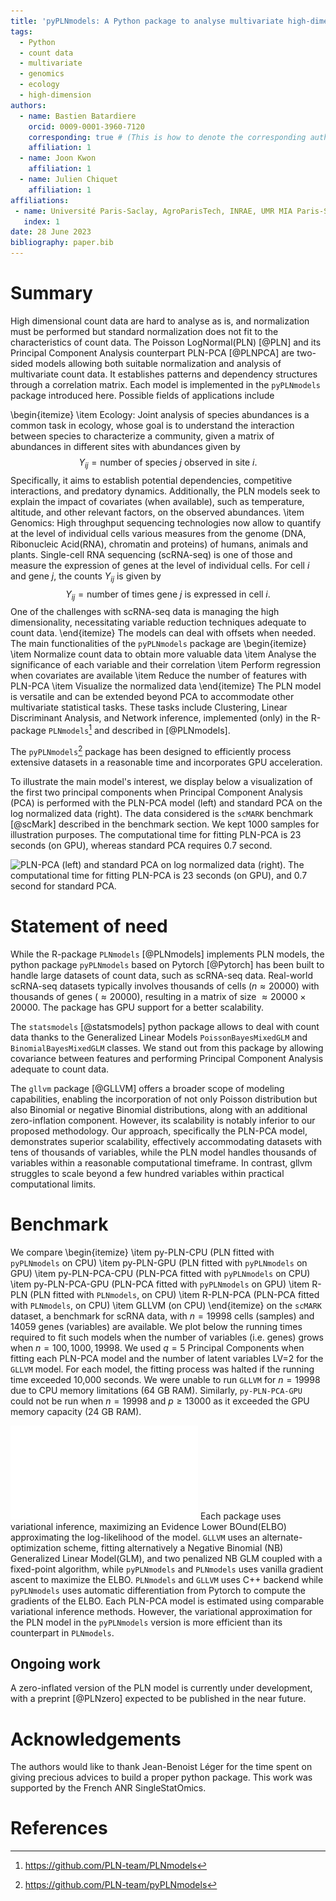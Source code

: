 ```yaml
---
title: 'pyPLNmodels: A Python package to analyse multivariate high-dimensional count data'
tags:
  - Python
  - count data
  - multivariate
  - genomics
  - ecology
  - high-dimension
authors:
  - name: Bastien Batardiere
    orcid: 0009-0001-3960-7120
    corresponding: true # (This is how to denote the corresponding author)
    affiliation: 1
  - name: Joon Kwon
    affiliation: 1
  - name: Julien Chiquet
    affiliation: 1
affiliations:
 - name: Université Paris-Saclay, AgroParisTech, INRAE, UMR MIA Paris-Saclay
   index: 1
date: 28 June 2023
bibliography: paper.bib
---
```


# Summary
High dimensional count data are hard to analyse as is, and normalization must
be performed but standard normalization does not fit to the characteristics of
count data. The Poisson LogNormal(PLN)  [@PLN] and its Principal Component
Analysis counterpart PLN-PCA [@PLNPCA] are two-sided models allowing both
suitable normalization and analysis of multivariate count data. It establishes
 patterns and dependency structures through a correlation matrix. Each model is
implemented in the `pyPLNmodels` package introduced here.
Possible fields of applications include
<!-- Multivariate abundance data, consisting of observations of multiple interacting -->
<!-- species from a set of samples, are often collected in ecological studies to -->
<!-- characterize a community or assemblage of organisms. -->

\begin{itemize}
\item Ecology: Joint analysis of species abundances is a common task in
ecology, whose goal is to understand the interaction between species to
characterize a community, given a matrix of abundances in different sites with abundances given by
$$Y_{ij} = \text{number of species } j \text{ observed in site } i .$$
Specifically, it aims to establish potential dependencies, competitive interactions, and predatory dynamics.
Additionally, the PLN models seek to explain the impact of covariates (when available), such as temperature, altitude, and other
  relevant factors, on the observed abundances.
\item Genomics: High
throughput sequencing technologies now allow to quantify at the level of
individual cells various measures from the genome (DNA, Ribonucleic Acid(RNA),
chromatin and proteins) of humans, animals and plants. Single-cell RNA
sequencing (scRNA-seq) is one of those and measure the expression of genes at the level of individual cells. For
cell $i$ and gene $j$, the counts $Y_{ij}$ is given by
$$Y_{ij} = \text{number of times gene } j \text{ is expressed in cell } i.$$
One of the challenges with scRNA-seq data is managing the high
dimensionality, necessitating variable reduction techniques adequate to count data.
\end{itemize}
The models can deal with offsets when needed. The main functionalities of the `pyPLNmodels` package are
\begin{itemize}
\item Normalize count data to obtain more valuable data
\item Analyse the significance of each variable and their correlation
\item Perform regression when covariates are available
\item Reduce the number of features with PLN-PCA
\item Visualize the normalized data
\end{itemize}
The PLN model is versatile and can be extended beyond PCA to accommodate other
multivariate statistical tasks. These tasks include Clustering, Linear
Discriminant Analysis, and Network inference, implemented (only) in the R-package ```PLNmodels```[^plnmodels] and described in [@PLNmodels].

The ```pyPLNmodels```[^pyplnmodels]  package has been designed to efficiently process
extensive datasets in a reasonable time and incorporates GPU
acceleration.


[^pyplnmodels]: https://github.com/PLN-team/pyPLNmodels
[^plnmodels]: https://github.com/PLN-team/PLNmodels


To illustrate the main model's interest, we display below a visualization of the first two principal components when Principal
Component Analysis (PCA) is performed with the PLN-PCA model (left) and standard PCA on
the log normalized data (right). The data considered is the `scMARK` benchmark [@scMark] described in the
benchmark section. We kept 1000 samples for illustration
purposes. The computational time for fitting PLN-PCA is 23 seconds (on GPU), whereas
standard PCA requires 0.7 second.

![PLN-PCA (left) and standard PCA on log normalized data (right). The computational time for fitting PLN-PCA is 23 seconds (on GPU), and 0.7 second for
standard PCA.](figures/plnpca_vs_pca.png)

# Statement of need
While the R-package `PLNmodels` [@PLNmodels] implements PLN models, the python package
`pyPLNmodels` based on Pytorch [@Pytorch] has been built to handle
large datasets of count data, such as scRNA-seq data. Real-world scRNA-seq datasets typically involves thousands of cells ($n \approx 20000$) with
thousands of genes ($\approx 20000$), resulting in a matrix of size $\approx
20000 \times 20000$. The package has GPU support for a better scalability.

The `statsmodels` [@statsmodels] python package allows to deal with count data
thanks to the Generalized Linear Models `PoissonBayesMixedGLM` and
`BinomialBayesMixedGLM` classes. We stand out from this package by allowing covariance
between features and performing Principal Component Analysis adequate to count data.

The `gllvm` package [@GLLVM] offers a broader scope of modeling
capabilities, enabling the incorporation of not
only Poisson distribution but also Binomial or negative Binomial distributions,
along with an additional zero-inflation component. However, its scalability is
notably inferior to our proposed methodology. Our approach, specifically
the PLN-PCA model, demonstrates superior scalability, effectively
accommodating datasets with tens of thousands of variables, while the PLN model
handles thousands of variables within a reasonable computational timeframe. In
contrast, gllvm struggles to scale beyond a few hundred variables within
practical computational limits.


# Benchmark
We compare
\begin{itemize}
\item py-PLN-CPU (PLN fitted with `pyPLNmodels` on CPU)
\item py-PLN-GPU (PLN fitted with `pyPLNmodels` on GPU)
\item py-PLN-PCA-CPU (PLN-PCA fitted with `pyPLNmodels` on CPU)
\item py-PLN-PCA-GPU (PLN-PCA fitted with `pyPLNmodels` on GPU)
\item R-PLN (PLN fitted with `PLNmodels`, on CPU)
\item R-PLN-PCA (PLN-PCA fitted with `PLNmodels`, on CPU)
\item GLLVM (on CPU)
\end{itemize}
on the `scMARK` dataset, a benchmark for scRNA data, with
$n=19998$ cells (samples) and 14059 genes (variables) are available.
We plot below the running times required to fit such models when the number of variables (i.e.
genes) grows when $n = 100,1000, 19998$. We used $q =5$ Principal Components when fitting each
PLN-PCA model and the number of latent variables LV=$2$ for the `GLLVM` model.
For each model, the fitting process was halted if the running time exceeded
10,000 seconds. We were unable to run `GLLVM` for $n = 19998$ due to CPU memory
limitations (64 GB RAM). Similarly, `py-PLN-PCA-GPU` could not be run when
$n=19998$ and $p\geq13000$ as it exceeded the GPU memory capacity (24 GB RAM).


![Running time analysis on the scMARK benchmark.](figures/plots_benchmark.pdf)
Each package uses variational inference, maximizing an Evidence
Lower BOund(ELBO) approximating the log-likelihood of the model.
```GLLVM``` uses an alternate-optimization scheme, fitting alternatively a Negative Binomial (NB) Generalized Linear
Model(GLM), and two penalized NB GLM coupled with a fixed-point algorithm, while ```pyPLNmodels``` and
```PLNmodels``` uses vanilla gradient ascent to maximize the ELBO.
```PLNmodels``` and ```GLLVM``` uses C++ backend while ```pyPLNmodels``` uses
automatic differentiation from Pytorch to compute the gradients of the ELBO. Each
PLN-PCA model is estimated using comparable variational inference methods.
However, the variational approximation for the PLN model in the
```pyPLNmodels``` version is more efficient than its counterpart in
```PLNmodels```.

<!-- # Mathematical description -->

<!-- ## Models -->

<!--  We introduce formally  the PLN [@PLN] and PLN-PCA [@PLNPCA] models. Let $n,p,d,q \in \mathbb N_{\star}^4$. We consider: -->
<!-- \begin{itemize} -->
<!-- \item $n$ samples $(i=1,\ldots,n)$ -->
<!-- \item $p$ features $(j=1,\ldots,p)$ -->
<!-- \item $n$ measures $X_{i}=\left(x_{i h}\right)_{1 \leq h \leq d}$ : -->
<!-- $X_{i h}=$ given covariate for sample $i$ -->
<!-- \item $n$  counts $Y_i = (Y_{i j})_{1\leq j \leq p}$ -->
<!-- \item $n$ offsets $O_i = (o_{ij})_{1\leq j\leq p}$ -->

<!-- \end{itemize} -->
<!-- We assume that for all ${1 \leq i \leq n}$, the observed abundances $\left(Y_{i -->
<!-- j}\right)_{1 \leq j \leq p}$ are independent conditionally on a latent variable -->
<!-- $Z_{i} \in \mathbb R^{p}$ such that: -->
<!-- \begin{equation}\label{model} -->
<!-- \begin{array}{c} -->
<!-- Z_{i} \sim \mathcal N \left(\beta^{\top}X_i, CC^{\top} \right)  \\ -->
<!--  \left(Y_{i j}  \mid Z_{i j} \right)  \sim \mathcal{P}\left(\exp \left(o_{i j} +Z_{i j}\right)\right), \\ -->
<!-- \end{array} -->
<!-- \end{equation} -->
<!--  where $\beta \in \mathbb{R}^{d \times p}$ represents the unknown regression -->
<!--  coefficients, and $C \in \mathbb{R}^{p \times q}$ denotes an unknown matrix, -->
<!--  with $q \leq p$ is a hyperparameter. When $q < p$, the model -->
<!--  corresponds to PLN-PCA. Conversely, when $q = p$, the model reverts to the -->
<!--  standard PLN. The unknown (and -->
<!--  identifiable) parameter is $\theta = (\Sigma,\beta)$, where $\Sigma = CC^{\top}$ corresponds to the covariance matrix of the gaussian component. -->

<!-- # Inference -->

<!-- We infer the parameter $\theta$ by maximizing in $(\theta, q)$ the following bi-concave Evidence Lower BOund(ELBO): -->
<!-- $$J_Y(\theta, q) = \mathbb{E}_{q}\left[\log p_{\theta}(Y, Z)\right] -\mathbb{E}_{q}[\log q(Z)] \leq \log p_{\theta}(Y),$$ -->
<!-- where $p_{\theta}$ is the model likelihood and $q=\left(q_i\right)_{1\leq i\leq -->
<!-- n}$ is a variational parameter approximating the (unknown) law $Z\mid Y$. -->


## Ongoing work
A zero-inflated version of the PLN model is currently under development, with a preprint [@PLNzero] expected to be published in the near future.

# Acknowledgements
The authors would like to thank Jean-Benoist Léger for the time spent on giving
precious advices to build a proper python package. This work was
supported by the French ANR SingleStatOmics.
<!-- # Mathematics -->

<!-- Single dollars ($) are required for inline mathematics e.g. $f(x) = e^{\pi/x}$ -->

<!-- Double dollars make self-standing equations: -->

<!-- $$\Theta(x) = \left\{\begin{array}{l} -->
<!-- 0\textrm{ if } x < 0\cr -->
<!-- 1\textrm{ else} -->
<!-- \end{array}\right.$$ -->

<!-- You can also use plain \LaTeX for equations -->
<!-- \begin{equation}\label{eq:fourier} -->
<!-- \hat f(\omega) = \int_{-\infty}^{\infty} f(x) e^{i\omega x} dx -->
<!-- \end{equation} -->
<!-- and refer to \autoref{eq:fourier} from text. -->

<!-- # Citations -->

<!-- Citations to entries in paper.bib should be in -->
<!-- [rMarkdown](http://rmarkdown.rstudio.com/authoring_bibliographies_and_citations.html) -->
<!-- format. -->

<!-- If you want to cite a software repository URL (e.g. something on GitHub without a preferred -->
<!-- citation) then you can do it with the example BibTeX entry below for @fidgit. -->

<!-- For a quick reference, the following citation commands can be used: -->
<!-- - `@author:2001`  ->  "Author et al. (2001)" -->
<!-- - `[@author:2001]` -> "(Author et al., 2001)" -->
<!-- - `[@author1:2001; @author2:2001]` -> "(Author1 et al., 2001; Author2 et al., 2002)" -->

<!-- # Figures -->

<!-- Figures can be included like this: -->
<!-- ![Caption for example figure.\label{fig:example}](figure.png) -->
<!-- and referenced from text using \autoref{fig:example}. -->

<!-- Figure sizes can be customized by adding an optional second parameter: -->
<!-- ![Caption for example figure.](figure.png){ width=20% } -->

<!-- # Mathematical details -->
# References

